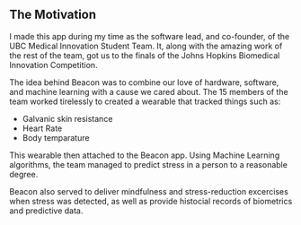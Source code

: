## The Motivation

I made this app during my time as the software lead, and co-founder, of the UBC Medical Innovation Student Team. It, along with the amazing work of the rest of the team, got us to the finals of the Johns Hopkins Biomedical Innovation Competition.

The idea behind Beacon was to combine our love of hardware, software, and machine learning with a cause we cared about. The 15 members of the team worked tirelessly to created a wearable that tracked things such as:

- Galvanic skin resistance
- Heart Rate
- Body temparature

This wearable then attached to the Beacon app. Using Machine Learning algorithms, the team managed to predict stress in a person to a reasonable degree.

Beacon also served to deliver mindfulness and stress-reduction excercises when stress was detected, as well as provide histocial records of biometrics and predictive data.
